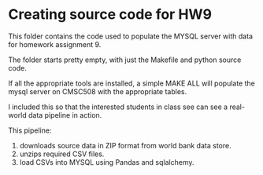 # Creating source code for HW9

This folder contains the code used to populate the MYSQL server with data for homework assignment 9.

The folder starts pretty empty, with just the Makefile and python source code.

If all the appropriate tools are installed, a simple MAKE ALL will populate the mysql server on CMSC508 with the appropriate tables.

I included this so that the interested students in class see can see a real-world data pipeline in action.

This pipeline:

1. downloads source data in ZIP format from world bank data store.
2. unzips required CSV files.
3. load CSVs into MYSQL using Pandas and sqlalchemy.

